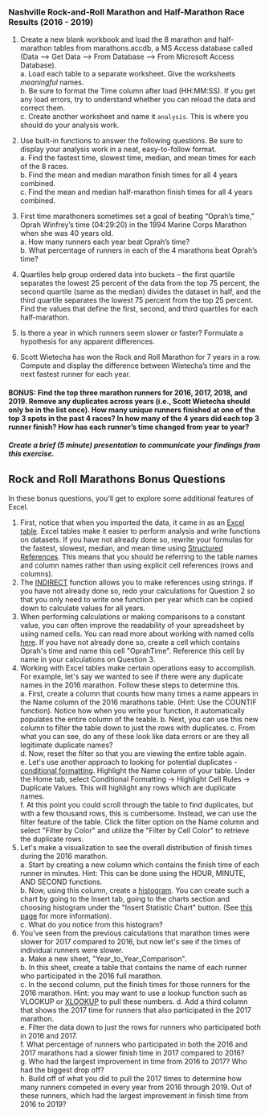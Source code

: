 ### Nashville Rock-and-Roll Marathon and Half-Marathon Race Results (2016 - 2019)

1. Create a new blank workbook and load the 8 marathon and half-marathon tables from marathons.accdb, a MS Access database called (Data --> Get Data --> From Database --> From Microsoft Access Database).  
    a. Load each table to a separate worksheet. Give the worksheets *_meaningful_* names.  
    b. Be sure to format the Time column after load (HH:MM:SS). If you get any load errors, try to understand whether you can reload the data and correct them.  
    c. Create another worksheet and name it `analysis`. This is where you should do your analysis work.  

2. Use built-in functions to answer the following questions. Be sure to display your analysis work in a neat, easy-to-follow format.    
    a. Find the fastest time, slowest time, median, and mean times for each of the 8 races.  
    b. Find the mean and median marathon finish times for all 4 years combined.  
    c. Find the mean and median half-marathon finish times for all 4 years combined.  

3. First time marathoners sometimes set a goal of beating “Oprah’s time,” Oprah Winfrey’s time (04:29:20) in the 1994 Marine Corps Marathon when she was 40 years old.  
        a. How many runners each year beat Oprah’s time?  
        b. What percentage of runners in each of the 4 marathons beat Oprah’s time?  

4. Quartiles help group ordered data into buckets – the first quartile separates the lowest 25 percent of the data from the top 75 percent, the second quartile (same as the median) divides the dataset in half, and the third quartile separates the lowest 75 percent from the top 25 percent. Find the values that define the first, second, and third quartiles for each half-marathon.

5. Is there a year in which runners seem slower or faster? Formulate a hypothesis for any apparent differences.

6. Scott Wietecha has won the Rock and Roll Marathon for 7 years in a row. Compute and display the difference between Wietecha’s time and the next fastest runner for each year.

#### BONUS: Find the top three marathon runners for 2016, 2017, 2018, and 2019. Remove any duplicates across years (i.e., Scott Wietecha should only be in the list once). How many unique runners finished at one of the top 3 spots in the past 4 races? In how many of the 4 years did each top 3 runner finish? How has each runner’s time changed from year to year?

##### Create a brief (5 minute) presentation to communicate your findings from this exercise.

## Rock and Roll Marathons Bonus Questions
In these bonus questions, you'll get to explore some additional features of Excel.
1. First, notice that when you imported the data, it came in as an [Excel table](https://support.microsoft.com/en-us/office/create-and-format-tables-e81aa349-b006-4f8a-9806-5af9df0ac664). Excel tables make it easier to perform analysis and write functions on datasets. If you have not already done so, rewrite your formulas for the fastest, slowest, median, and mean time using [Structured References](https://support.microsoft.com/en-us/office/using-structured-references-with-excel-tables-f5ed2452-2337-4f71-bed3-c8ae6d2b276e). This means that you should be referring to the table names and column names rather than using explicit cell references (rows and columns).
2. The [INDIRECT](https://support.microsoft.com/en-au/office/indirect-function-474b3a3a-8a26-4f44-b491-92b6306fa261) function allows you to make references using strings. If you have not already done so, redo your calculations for Question 2 so that you only need to write one function per year which can be copied down to calculate values for all years.
3. When performing calculations or making comparisons to a constant value, you can often improve the readability of your spreadsheet by using named cells. You can read more about working with named cells [here](https://support.microsoft.com/en-au/office/define-and-use-names-in-formulas-4d0f13ac-53b7-422e-afd2-abd7ff379c64). If you have not already done so, create a cell which contains Oprah's time and name this cell "OprahTime". Reference this cell by name in your calculations on Question 3.
4. Working with Excel tables make certain operations easy to accomplish. For example, let's say we wanted to see if there were any duplicate names in the 2016 marathon. Follow these steps to determine this.  
a. First, create a column that counts how many times a name appears in the Name column of the 2016 marathons table. (Hint: Use the COUNTIF function). Notice how when you write your function, it automatically populates the entire column of the teable.
b. Next, you can use this new column to filter the table down to just the rows with duplicates.
c. From what you can see, do any of these look like data errors or are they all legitimate duplicate names?  
d. Now, reset the filter so that you are viewing the entire table again.  
e. Let's use another approach to looking for potential duplicates - [conditional formatting](https://support.microsoft.com/en-us/office/use-conditional-formatting-to-highlight-information-fed60dfa-1d3f-4e13-9ecb-f1951ff89d7f). Highlight the Name column of your table. Under the Home tab, select Conditional Formatting -> Highlight Cell Rules -> Duplicate Values. This will highlight any rows which are duplicate names.  
f. At this point you could scroll through the table to find duplicates, but with a few thousand rows, this is cumbersome. Instead, we can use the filter feature of the table. Click the filter option on the Name column and select "Filter by Color" and utilize the "Filter by Cell Color" to retrieve the duplicate rows.
5. Let's make a visualization to see the overall distribution of finish times during the 2016 marathon.  
a. Start by creating a new column which contains the finish time of each runner in minutes. Hint: This can be done using the HOUR, MINUTE, AND SECOND functions.  
b. Now, using this column, create a [histogram](https://www.mathsisfun.com/data/histograms.html). You can create such a chart by going to the Insert tab, going to the charts section and choosing histogram under the "Insert Statistic Chart" button. (See [this page](https://support.microsoft.com/en-us/topic/create-a-histogram-in-excel-a15d4de8-a432-72cd-9434-1a7f3e88698e) for more information).  
c. What do you notice from this histogram?  
 6. You've seen from the previous calculations that marathon times were slower for 2017 compared to 2016, but now let's see if the times of individual runners were slower.   
 a. Make a new sheet, "Year_to_Year_Comparison".   
 b. In this sheet, create a table that contains the name of each runner who participated in the 2016 full marathon.   
 c. In the second column, put the finish times for those runners for the 2016 marathon. Hint: you may want to use a lookup function such as VLOOKUP or [XLOOKUP](https://support.microsoft.com/en-us/office/xlookup-function-b7fd680e-6d10-43e6-84f9-88eae8bf5929) to pull these numbers.
 d. Add a third column that shows the 2017 time for runners that also participated in the 2017 marathon.  
 e. Filter the data down to just the rows for runners who participated both in 2016 and 2017.    
 f. What percentage of runners who participated in both the 2016 and 2017 marathons had a slower finish time in 2017 compared to 2016?  
 g. Who had the largest improvement in time from 2016 to 2017? Who had the biggest drop off?  
 h. Build off of what you did to pull the 2017 times to determine how many runners competed in every year from 2016 through 2019. Out of these runners, which had the largest improvement in finish time from 2016 to 2019?




